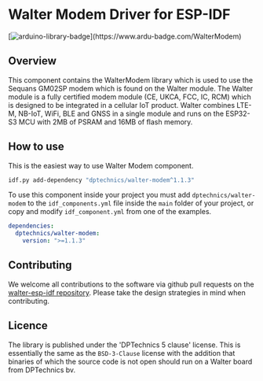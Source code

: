 # Walter Modem Driver for ESP-IDF

[![arduino-library-badge](https://www.ardu-badge.com/badge/WalterModem.svg?)](https://www.ardu-badge.com/WalterModem)

## Overview

This component contains the WalterModem library which is used to use the 
Sequans GM02SP modem which is found on the Walter module. The Walter module 
is a fully certified modem module (CE, UKCA, FCC, IC, RCM) which is designed to 
be integrated in a cellular IoT product. Walter combines LTE-M, NB-IoT, WiFi,
BLE and GNSS in a single module and runs on  the ESP32-S3 MCU with 2MB of PSRAM
and 16MB of flash memory.


## How to use
This is the easiest way to use Walter Modem component.

```bash
idf.py add-dependency "dptechnics/walter-modem^1.1.3" 
```

To use this component inside your project you must add `dptechnics/walter-modem` to the `idf_components.yml`
file inside the `main` folder of your project, or copy and modify `idf_component.yml` from one of the examples.

```yml
dependencies:
  dptechnics/walter-modem:
    version: ">=1.1.3"
```

## Contributing

We welcome all contributions to the software via github pull requests on the 
[walter-esp-idf repository](https://github.com/QuickSpot/walter-esp-idf). Please
take the design strategies in mind when contributing. 

## Licence

The library is published under the 'DPTechnics 5 clause' license. This is 
essentially the same as the `BSD-3-Clause` license with the addition that
binaries of which the source code is not open should run on a Walter board from
DPTechnics bv.
